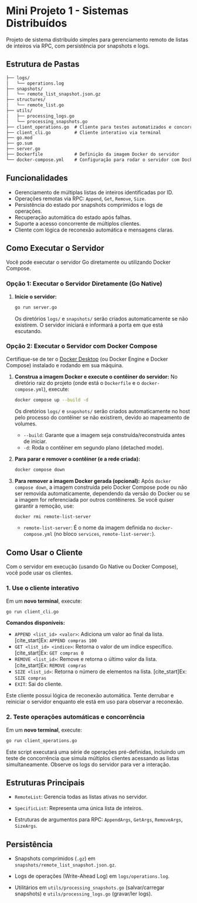 # Mini Projeto 1 - Sistemas Distribuídos

Projeto de sistema distribuído simples para gerenciamento remoto de listas de inteiros via RPC, com persistência por snapshots e logs.

## Estrutura de Pastas

```markdown
├── logs/
│   └── operations.log
├── snapshots/
│   └── remote_list_snapshot.json.gz
├── structures/
│   └── remote_list.go
├── utils/
│   ├── processing_logs.go
│   └── processing_snapshots.go
├── client_operations.go  # Cliente para testes automatizados e concorrência
├── client_cli.go         # Cliente interativo via terminal
├── go.mod
├── go.sum
├── server.go
├── Dockerfile            # Definição da imagem Docker do servidor
└── docker-compose.yml    # Configuração para rodar o servidor com Docker Compose
```

## Funcionalidades

  * Gerenciamento de múltiplas listas de inteiros identificadas por ID.
  * Operações remotas via RPC: `Append`, `Get`, `Remove`, `Size`. 
  * Persistência do estado por snapshots comprimidos e logs de operações. 
  * Recuperação automática do estado após falhas. 
  * Suporte a acesso concorrente de múltiplos clientes. 
  * Cliente com lógica de reconexão automática e mensagens claras.

## Como Executar o Servidor

Você pode executar o servidor Go diretamente ou utilizando Docker Compose.

### Opção 1: Executar o Servidor Diretamente (Go Native)

1.  **Inicie o servidor:**
    ```sh
    go run server.go
    ```
    Os diretórios `logs/` e `snapshots/` serão criados automaticamente se não existirem. O servidor iniciará e informará a porta em que está escutando.

### Opção 2: Executar o Servidor com Docker Compose

Certifique-se de ter o [Docker Desktop](https://www.docker.com/products/docker-desktop/) (ou Docker Engine e Docker Compose) instalado e rodando em sua máquina.

1.  **Construa a imagem Docker e execute o contêiner do servidor:**
    No diretório raiz do projeto (onde está o `Dockerfile` e o `docker-compose.yml`), execute:

    ```sh
    docker compose up --build -d
    ```

    Os diretórios `logs/` e `snapshots/` serão criados automaticamente no host pelo processo do contêiner se não existirem, devido ao mapeamento de volumes.

      * `--build`: Garante que a imagem seja construída/reconstruída antes de iniciar.
      * `-d`: Roda o contêiner em segundo plano (detached mode).

2.  **Para parar e remover o contêiner (e a rede criada):**

    ```sh
    docker compose down
    ```

3.  **Para remover a imagem Docker gerada (opcional):**
    Após `docker compose down`, a imagem construída pelo Docker Compose pode ou não ser removida automaticamente, dependendo da versão do Docker ou se a imagem for referenciada por outros contêineres. Se você quiser garantir a remoção, use:

    ```sh
    docker rmi remote-list-server
    ```

      * `remote-list-server`: É o nome da imagem definida no `docker-compose.yml` (no bloco `services`, `remote-list-server:`).

## Como Usar o Cliente

Com o servidor em execução (usando Go Native ou Docker Compose), você pode usar os clientes.

### 1\. Use o cliente interativo

Em um **novo terminal**, execute:

```sh
go run client_cli.go
```

**Comandos disponíveis:**

  * `APPEND <list_id> <valor>`: Adiciona um valor ao final da lista. [cite\_start]Ex: `APPEND compras 100` 
  * `GET <list_id> <indice>`: Retorna o valor de um índice específico. [cite\_start]Ex: `GET compras 0` 
  * `REMOVE <list_id>`: Remove e retorna o último valor da lista. [cite\_start]Ex: `REMOVE compras` 
  * `SIZE <list_id>`: Retorna o número de elementos na lista. [cite\_start]Ex: `SIZE compras` 
  * `EXIT`: Sai do cliente.

Este cliente possui lógica de reconexão automática. Tente derrubar e reiniciar o servidor enquanto ele está em uso para observar a reconexão.

### 2\. Teste operações automáticas e concorrência

Em um **novo terminal**, execute:

```sh
go run client_operations.go
```

Este script executará uma série de operações pré-definidas, incluindo um teste de concorrência que simula múltiplos clientes acessando as listas simultaneamente. Observe os logs do servidor para ver a interação.

## Estruturas Principais

* `RemoteList`: Gerencia todas as listas ativas no servidor.

* `SpecificList`: Representa uma única lista de inteiros.

* Estruturas de argumentos para RPC: `AppendArgs`, `GetArgs`, `RemoveArgs`, `SizeArgs`.


## Persistência

* Snapshots comprimidos (`.gz`) em `snapshots/remote_list_snapshot.json.gz`.

* Logs de operações (Write-Ahead Log) em `logs/operations.log`.

* Utilitários em `utils/processing_snapshots.go` (salvar/carregar snapshots) e `utils/processing_logs.go` (gravar/ler logs). 